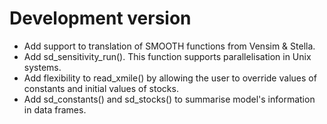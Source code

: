 # Development version

* Add support to translation of SMOOTH functions from Vensim & Stella.
* Add sd_sensitivity_run(). This function supports parallelisation in Unix systems.
* Add flexibility to read_xmile() by allowing the user to override values of
  constants and initial values of stocks.
* Add sd_constants() and sd_stocks() to summarise model's information in data frames. 
